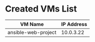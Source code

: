 # Created VMs List

|VM Name            |IP Address  |
|-------------------|------------|
|ansible-web-project|10.0.3.22|
